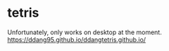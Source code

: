 # tetris
Unfortunately, only works on desktop at the moment.
https://ddang95.github.io/ddangtetris.github.io/
